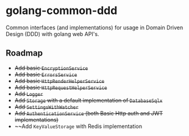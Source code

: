 # golang-common-ddd
Common interfaces (and implementations) for usage in Domain Driven Design (DDD) with golang web API's.

## Roadmap
- ~~Add basic `EncryptionService`~~
- ~~Add basic `ErrorsService`~~
- ~~Add basic `HttpRenderHelperService`~~
- ~~Add basic `HttpRequestHelperService`~~
- ~~Add `Logger`~~
- ~~Add `Storage` with a default implementation of `DatabaseSqlx`~~
- ~~Add `SettingsWithWatcher`~~
- ~~Add `AuthenticationService` (both Basic Http auth and JWT implementations)~~
- ~~Add `KeyValueStorage` with Redis implementation